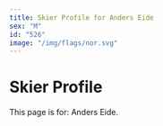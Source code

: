 ```yaml
---
title: Skier Profile for Anders Eide
sex: "M"
id: "526"
image: "/img/flags/nor.svg" 
---
```


# Skier Profile

This page is for: Anders Eide.
    